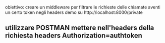 obiettivo: creare un middleware per filtrare le richieste delle chiamate aventi un certo token negli headers
demo su http://localhost:8000/private

utilizzare POSTMAN
mettere nell'headers della richiesta headers Authorization=authtoken
- 